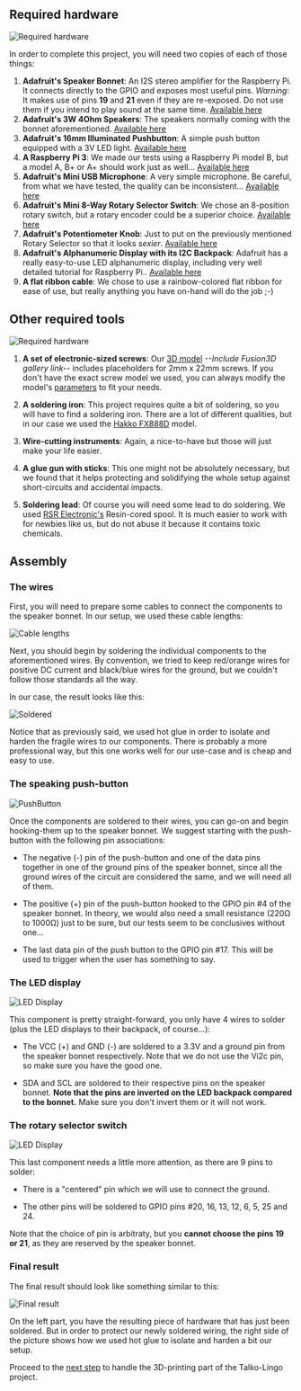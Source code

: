 ## Required hardware

![Required hardware](./img/IMG_0350.png "Required hardware")

In order to complete this project, you will need two copies of each of those things:

1. **Adafruit's Speaker Bonnet**: An I2S stereo amplifier for the Raspberry Pi. It connects directly to the GPIO and exposes most useful pins. *Warning*: It makes use of pins **19** and **21** even if they are re-exposed. Do not use them if you intend to play sound at the same time. [Available here](https://www.adafruit.com/product/3346)
2. **Adafruit's 3W 4Ohm Speakers**: The speakers normally coming with the bonnet aforementioned. [Available here](https://www.adafruit.com/product/3351)
3. **Adafruit's 16mm Illuminated Pushbutton**: A simple push button equipped with a 3V LED light. [Available here](https://www.adafruit.com/product/1479)
4. **A Raspberry Pi 3**: We made our tests using a Raspberry Pi model B, but a model A, B+ or A+ should work just as well... [Available here](https://www.buyapi.ca/product/raspberry-pi-3-model-b-plus/)
5. **Adafruit's Mini USB Microphone**: A very simple microphone. Be careful, from what we have tested, the quality can be inconsistent... [Available here](https://www.adafruit.com/product/3367)
6. **Adafruit's Mini 8-Way Rotary Selector Switch**: We chose an 8-position rotary switch, but a rotary encoder could be a superior choice. [Available here](https://www.adafruit.com/product/2925)
7. **Adafruit's Potentiometer Knob**: Just to put on the previously mentioned Rotary Selector so that it looks *sexier*. [Available here](https://www.adafruit.com/product/2047)
8. **Adafruit's Alphanumeric Display with its I2C Backpack**: Adafruit has a really easy-to-use LED alphanumeric display, including very well detailed tutorial for Raspberry Pi.. [Available here](https://www.adafruit.com/product/1911)
9. **A flat ribbon cable**: We chose to use a rainbow-colored flat ribbon for ease of use, but really anything you have on-hand will do the job ;-)

## Other required tools

![Required hardware](./img/other_hardware.jpg "Required hardware")

1. **A set of electronic-sized screws**: Our [3D model]() *--Include Fusion3D gallery link--* includes placeholders for 2mm x 22mm screws. If you don't have the exact screw model we used, you can always modify the model's [parameters](https://www.youtube.com/watch?v=apkUQKNwHIo) to fit your needs.

2. **A soldering iron**: This project requires quite a bit of soldering, so you will have to find a soldering iron. There are a lot of different qualities, but in our case we used the [Hakko FX888D]( https://www.hakko.com/english/products/hakko_fx888d.html) model.

3. **Wire-cutting instruments**: Again, a nice-to-have but those will just make your life easier.

4. **A glue gun with sticks**: This one might not be absolutely necessary, but we found that it helps protecting and solidifying the whole setup against short-circuits and accidental impacts.

5. **Soldering lead**: Of course you will need some lead to do soldering. We used [RSR Electronic's](https://www.elexp.com/ProductDetails.aspx?item_no=060701&CatId=c98e6dbc-415b-4cfe-8661-15f3ec0b88ec) Resin-cored spool. It is much easier to work with for newbies like us, but do not abuse it because it contains toxic chemicals.

## Assembly

### The wires

First, you will need to prepare some cables to connect the components to the speaker bonnet. In our setup, we used these cable lengths:

![Cable lengths](./img/IMG_0363.jpg "Cable lengths")

Next, you should begin by soldering the individual components to the aforementioned wires. By convention, we tried to keep red/orange wires for positive DC current and black/blue wires for the ground, but we couldn't follow those standards all the way.

In our case, the result looks like this:

![Soldered](./img/soldered.jpg "Soldered elements")

Notice that as previously said, we used hot glue in order to isolate and harden the fragile wires to our components. There is probably a more professional way, but this one works well for our use-case and is cheap and easy to use.

### The speaking push-button

![PushButton](./img/IMG_0384.JPG "LED Push Button")

Once the components are soldered to their wires, you can go-on and begin hooking-them up to the speaker bonnet. We suggest starting with the push-button with the following pin associations:

- The negative (-) pin of the push-button and one of the data pins together in one of the ground pins of the speaker bonnet, since all the ground wires of the circuit are considered the same, and we will need all of them.

- The positive (+) pin of the push-button hooked to the GPIO pin #4 of the speaker bonnet. In theory, we would also need a small resistance (220Ω to 1000Ω) just to be sure, but our tests seem to be conclusives without one...

- The last data pin of the push button to the GPIO pin #17. This will be used to trigger when the user has something to say.

### The LED display

![LED Display](./img/IMG_0387.JPG "LED Display")

This component is pretty straight-forward, you only have 4 wires to solder (plus the LED displays to their backpack, of course...):

- The VCC (+) and GND (-) are soldered to a 3.3V and a ground pin from the speaker bonnet respectively. Note that we do not use the Vi2c pin, so make sure you have the good one.

- SDA and SCL are soldered to their respective pins on the speaker bonnet. **Note that the pins are inverted on the LED backpack compared to the bonnet.** Make sure you don't invert them or it will not work.

### The rotary selector switch

![LED Display](./img/IMG_0389.JPG "LED Display")

This last component needs a little more attention, as there are 9 pins to solder:

- There is a "centered" pin which we will use to connect the ground.

- The other pins will be soldered to GPIO pins #20, 16, 13, 12, 6, 5, 25 and 24.

Note that the choice of pin is arbitraty, but you **cannot choose the pins 19 or 21**, as they are reserved by the speaker bonnet.

### Final result

The final result should look like something similar to this:

![Final result](./img/final.jpg "Final result")

On the left part, you have the resulting piece of hardware that has just been soldered. But in order to protect our newly soldered wiring, the right side of the picture shows how we used hot glue to isolate and harden a bit our setup.

Proceed to the [next step](README_3D_PRINTING.md) to handle the 3D-printing part of the Talko-Lingo project.
